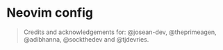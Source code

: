 # Neovim config

> Credits and acknowledgements for: @josean-dev, @theprimeagen, @adibhanna, @sockthedev and @tjdevries.

